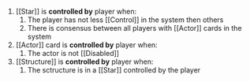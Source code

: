 1. [[Star]] is **controlled by** player when:
	1. The player has not less [[Control]] in the system then others
	2. There is consensus between all players with [[Actor]] cards in the system
2. [[Actor]] card is **controlled by** player when:
	1. The actor is not [[Disabled]]
3. [[Structure]] is **controlled by** player when:
	1. The sctructure is in a [[Star]] controlled by the player
